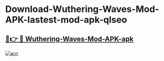 # Download-Wuthering-Waves-Mod-APK-lastest-mod-apk-qlseo

<h2><a href="https://apkcomod.com?title=Wuthering-Waves-Mod-APK">🔗👉 🔴 Wuthering-Waves-Mod-APK-apk </a></h2>

[![acn](https://github.com/user-attachments/assets/0f9c940e-d8b0-45ae-aac7-cd30a18b3e1c)](https://apkcomod.com?title=Wuthering-Waves-Mod-APK)
